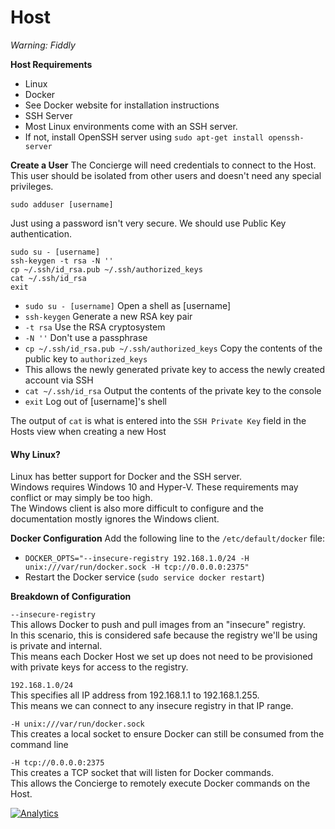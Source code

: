 # Host

_Warning: Fiddly_

**Host Requirements**
- Linux
- Docker
 - See Docker website for installation instructions
- SSH Server
 - Most Linux environments come with an SSH server.
 - If not, install OpenSSH server using `sudo apt-get install openssh-server`

**Create a User**
The Concierge will need credentials to connect to the Host. This user should be isolated from other users and doesn't need any special privileges.  
```
sudo adduser [username]
```

Just using a password isn't very secure. We should use Public Key authentication.

```
sudo su - [username]
ssh-keygen -t rsa -N ''
cp ~/.ssh/id_rsa.pub ~/.ssh/authorized_keys
cat ~/.ssh/id_rsa
exit
```
- `sudo su - [username]` Open a shell as [username]  
- `ssh-keygen` Generate a new RSA key pair  
- `-t rsa` Use the RSA cryptosystem  
- `-N ''` Don't use a passphrase  
- `cp ~/.ssh/id_rsa.pub ~/.ssh/authorized_keys` Copy the contents of the public key to `authorized_keys`
 - This allows the newly generated private key to access the newly created account via SSH
- `cat ~/.ssh/id_rsa` Output the contents of the private key to the console  
- `exit` Log out of [username]'s shell

The output of `cat` is what is entered into the `SSH Private Key` field in the Hosts view when creating a new Host

 #### Why Linux?
 Linux has better support for Docker and the SSH server.  
 Windows requires Windows 10 and Hyper-V. These requirements may conflict or may simply be too high.  
 The Windows client is also more difficult to configure and the documentation mostly ignores the Windows client. 

**Docker Configuration**
Add the following line to the `/etc/default/docker` file:
 - `DOCKER_OPTS="--insecure-registry 192.168.1.0/24 -H unix:///var/run/docker.sock -H tcp://0.0.0.0:2375"`
 - Restart the Docker service (`sudo service docker restart`)

**Breakdown of Configuration** 

`--insecure-registry`  
This allows Docker to push and pull images from an "insecure" registry.  
In this scenario, this is considered safe because the registry we'll be using is private and internal.  
This means each Docker Host we set up does not need to be provisioned with private keys for access to the registry.

`192.168.1.0/24`  
This specifies all IP address from 192.168.1.1 to 192.168.1.255.  
This means we can connect to any insecure registry in that IP range.

`-H unix:///var/run/docker.sock`  
This creates a local socket to ensure Docker can still be consumed from the command line

`-H tcp://0.0.0.0:2375`  
This creates a TCP socket that will listen for Docker commands.  
This allows the Concierge to remotely execute Docker commands on the Host.

[![Analytics](https://ga-beacon.appspot.com/UA-61186849-1/node-concierge/docs/host)](https://github.com/paypac/node-concierge)